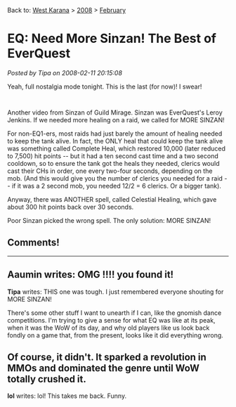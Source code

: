 Back to: [West Karana](/posts/westkarana.md) > [2008](/posts/2008/westkarana.md) > [February](./westkarana.md)
# EQ: Need More Sinzan! The Best of EverQuest

*Posted by Tipa on 2008-02-11 20:15:08*

Yeah, full nostalgia mode tonight. This is the last (for now)! I swear!

`
`

Another video from Sinzan of Guild Mirage. Sinzan was EverQuest's Leroy Jenkins. If we needed more healing on a raid, we called for MORE SINZAN!

For non-EQ1-ers, most raids had just barely the amount of healing needed to keep the tank alive. In fact, the ONLY heal that could keep the tank alive was something called Complete Heal, which restored 10,000 (later reduced to 7,500) hit points -- but it had a ten second cast time and a two second cooldown, so to ensure the tank got the heals they needed, clerics would cast their CHs in order, one every two-four seconds, depending on the mob. (And this would give you the number of clerics you needed for a raid -- if it was a 2 second mob, you needed 12/2 = 6 clerics. Or a bigger tank).

Anyway, there was ANOTHER spell, called Celestial Healing, which gave about 300 hit points back over 30 seconds.

Poor Sinzan picked the wrong spell. The only solution: MORE SINZAN!

## Comments!
---
**Aaumin** writes: OMG !!!! you found it!
---
**Tipa** writes: THIS one was tough. I just remembered everyone shouting for MORE SINZAN!

There's some other stuff I want to unearth if I can, like the gnomish dance competitions. I'm trying to give a sense for what EQ was like at its peak, when it was the WoW of its day, and why old players like us look back fondly on a game that, from the present, looks like it did everything wrong.

Of course, it didn't. It sparked a revolution in MMOs and dominated the genre until WoW totally crushed it.
---
**lol** writes: lol! This takes me back. Funny.
